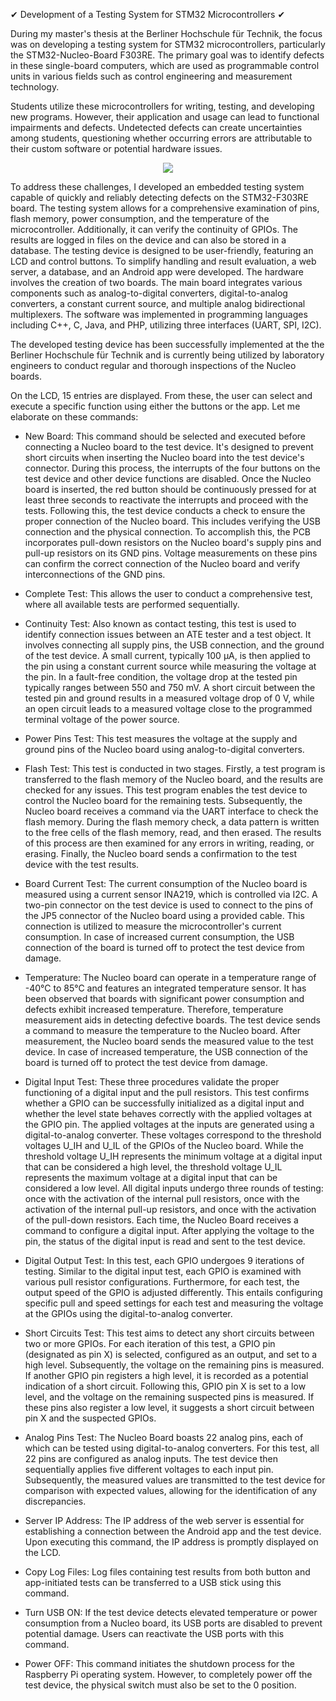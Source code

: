   ✔ Development of a Testing System for STM32 Microcontrollers ✔


During my master's thesis at the Berliner Hochschule für Technik, the focus was on developing a testing system for STM32 microcontrollers, particularly the STM32-Nucleo-Board F303RE.
The primary goal was to identify defects in these single-board computers, which are used as programmable control units in various fields such as control engineering and measurement technology.

Students utilize these microcontrollers for writing, testing, and developing new programs. However, their application and usage can lead to functional impairments and defects. Undetected defects can create uncertainties among students, questioning whether occurring errors are attributable to their custom software or potential hardware issues.

<p align="center">
  <img src="https://github.com/ammaros86/stm32_microcontroller_tester/assets/56800295/4d68d2fe-d07b-4d6e-a9be-8d518043daf1" />
</p>

To address these challenges, I developed an embedded testing system capable of quickly and reliably detecting defects on the STM32-F303RE board. The testing system allows for a comprehensive examination of pins, flash memory, power consumption, and the temperature of the microcontroller. Additionally, it can verify the continuity of GPIOs. The results are logged in files on the device and can also be stored in a database.
The testing device is designed to be user-friendly, featuring an LCD and control buttons. To simplify handling and result evaluation, a web server, a database, and an Android app were developed. 
The hardware involves the creation of two boards. The main board integrates various components such as analog-to-digital converters, digital-to-analog converters, a constant current source, and multiple analog bidirectional multiplexers. The software was implemented in programming languages including C++, C, Java, and PHP, utilizing three interfaces (UART, SPI, I2C).

The developed testing device has been successfully implemented at the the Berliner Hochschule für Technik and is currently being utilized by laboratory engineers to conduct regular and thorough inspections of the Nucleo boards.

 
On the LCD, 15 entries are displayed. From these, the user can select and execute a specific function using either the buttons or the app. Let me elaborate on these commands:

- New Board: This command should be selected and executed before connecting a Nucleo board to the test device. It's designed to prevent short circuits when inserting the Nucleo board into the test device's connector. During this process, the interrupts of the four buttons on the test device and other device functions are disabled. Once the Nucleo board is inserted, the red button should be continuously pressed for at least three seconds to reactivate the interrupts and proceed with the tests. Following this, the test device conducts a check to ensure the proper connection of the Nucleo board. This includes verifying the USB connection and the physical connection. To accomplish this, the PCB incorporates pull-down resistors on the Nucleo board's supply pins and pull-up resistors on its GND pins. Voltage measurements on these pins can confirm the correct connection of the Nucleo board and verify interconnections of the GND pins.

- Complete Test: This allows the user to conduct a comprehensive test, where all available tests are performed sequentially.

- Continuity Test: Also known as contact testing, this test is used to identify connection issues between an ATE tester and a test object. It involves connecting all supply pins, the USB connection, and the ground of the test device. A small current, typically 100 μA, is then applied to the pin using a constant current source while measuring the voltage at the pin. In a fault-free condition, the voltage drop at the tested pin typically ranges between 550 and 750 mV. A short circuit between the tested pin and ground results in a measured voltage drop of 0 V, while an open circuit leads to a measured voltage close to the programmed terminal voltage of the power source.

- Power Pins Test: This test measures the voltage at the supply and ground pins of the Nucleo board using analog-to-digital converters.

- Flash Test: This test is conducted in two stages. Firstly, a test program is transferred to the flash memory of the Nucleo board, and the results are checked for any issues. This test program enables the test device to control the Nucleo board for the remaining tests. Subsequently, the Nucleo board receives a command via the UART interface to check the flash memory. During the flash memory check, a data pattern is written to the free cells of the flash memory, read, and then erased. The results of this process are then examined for any errors in writing, reading, or erasing. Finally, the Nucleo board sends a confirmation to the test device with the test results.

- Board Current Test: The current consumption of the Nucleo board is measured using a current sensor INA219, which is controlled via I2C. A two-pin connector on the test device is used to connect to the pins of the JP5 connector of the Nucleo board using a provided cable. This connection is utilized to measure the microcontroller's current consumption. In case of increased current consumption, the USB connection of the board is turned off to protect the test device from damage.

- Temperature: The Nucleo board can operate in a temperature range of -40°C to 85°C and features an integrated temperature sensor. It has been observed that boards with significant power consumption and defects exhibit increased temperature. Therefore, temperature measurement aids in detecting defective boards. The test device sends a command to measure the temperature to the Nucleo board. After measurement, the Nucleo board sends the measured value to the test device. In case of increased temperature, the USB connection of the board is turned off to protect the test device from damage.

- Digital Input Test: These three procedures validate the proper functioning of a digital input and the pull resistors. This test confirms whether a GPIO can be successfully initialized as a digital input and whether the level state behaves correctly with the applied voltages at the GPIO pin. The applied voltages at the inputs are generated using a digital-to-analog converter. These voltages correspond to the threshold voltages U_IH and U_IL of the GPIOs of the Nucleo board. While the threshold voltage U_IH represents the minimum voltage at a digital input that can be considered a high level, the threshold voltage U_IL represents the maximum voltage at a digital input that can be considered a low level. All digital inputs undergo three rounds of testing: once with the activation of the internal pull resistors, once with the activation of the internal pull-up resistors, and once with the activation of the pull-down resistors. Each time, the Nucleo Board receives a command to configure a digital input. After applying the voltage to the pin, the status of the digital input is read and sent to the test device.

- Digital Output Test: In this test, each GPIO undergoes 9 iterations of testing. Similar to the digital input test, each GPIO is examined with various pull resistor configurations. Furthermore, for each test, the output speed of the GPIO is adjusted differently. This entails configuring specific pull and speed settings for each test and measuring the voltage at the GPIOs using the digital-to-analog converter.

- Short Circuits Test: This test aims to detect any short circuits between two or more GPIOs. For each iteration of this test, a GPIO pin (designated as pin X) is selected, configured as an output, and set to a high level. Subsequently, the voltage on the remaining pins is measured. If another GPIO pin registers a high level, it is recorded as a potential indication of a short circuit. Following this, GPIO pin X is set to a low level, and the voltage on the remaining suspected pins is measured. If these pins also register a low level, it suggests a short circuit between pin X and the suspected GPIOs.

- Analog Pins Test: The Nucleo Board boasts 22 analog pins, each of which can be tested using digital-to-analog converters. For this test, all 22 pins are configured as analog inputs. The test device then sequentially applies five different voltages to each input pin. Subsequently, the measured values are transmitted to the test device for comparison with expected values, allowing for the identification of any discrepancies.

- Server IP Address: The IP address of the web server is essential for establishing a connection between the Android app and the test device. Upon executing this command, the IP address is promptly displayed on the LCD.

- Copy Log Files: Log files containing test results from both button and app-initiated tests can be transferred to a USB stick using this command.

- Turn USB ON: If the test device detects elevated temperature or power consumption from a Nucleo board, its USB ports are disabled to prevent potential damage. Users can reactivate the USB ports with this command.

- Power OFF: This command initiates the shutdown process for the Raspberry Pi operating system. However, to completely power off the test device, the physical switch must also be set to the 0 position.

